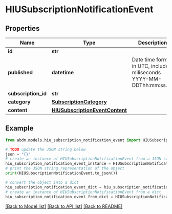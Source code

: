 # HIUSubscriptionNotificationEvent


## Properties

Name | Type | Description | Notes
------------ | ------------- | ------------- | -------------
**id** | **str** |  | 
**published** | **datetime** | Date time format in UTC, includes miliseconds YYYY-MM-DDThh:mm:ss.vZ | 
**subscription_id** | **str** |  | 
**category** | [**SubscriptionCategory**](SubscriptionCategory.md) |  | 
**content** | [**HIUSubscriptionEventContent**](HIUSubscriptionEventContent.md) |  | 

## Example

```python
from abdm.models.hiu_subscription_notification_event import HIUSubscriptionNotificationEvent

# TODO update the JSON string below
json = "{}"
# create an instance of HIUSubscriptionNotificationEvent from a JSON string
hiu_subscription_notification_event_instance = HIUSubscriptionNotificationEvent.from_json(json)
# print the JSON string representation of the object
print(HIUSubscriptionNotificationEvent.to_json())

# convert the object into a dict
hiu_subscription_notification_event_dict = hiu_subscription_notification_event_instance.to_dict()
# create an instance of HIUSubscriptionNotificationEvent from a dict
hiu_subscription_notification_event_from_dict = HIUSubscriptionNotificationEvent.from_dict(hiu_subscription_notification_event_dict)
```
[[Back to Model list]](../README.md#documentation-for-models) [[Back to API list]](../README.md#documentation-for-api-endpoints) [[Back to README]](../README.md)



